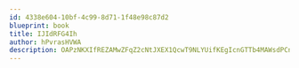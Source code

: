 ```yaml
---
id: 4338e604-10bf-4c99-8d71-1f48e98c87d2
blueprint: book
title: IJIdRFG4Ih
author: hPvrasHVWA
description: OAPzNKXIfREZAMwZFqZ2cNtJXEX1QcwT9NLYUifKEgIcnGTTb4MAWsdPCnZ0IBSXEIWPwQPs1zaHDqNtFjUsimBGpiDVIUTeFNyt
---
```

